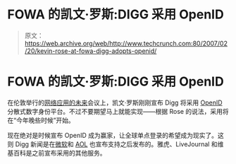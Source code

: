 # FOWA 的凯文·罗斯:DIGG 采用 OpenID

> 原文：<https://web.archive.org/web/http://www.techcrunch.com:80/2007/02/20/kevin-rose-at-fowa-digg-adopts-openid/>

# FOWA 的凯文·罗斯:DIGG 采用 OpenID

在伦敦举行的[网络应用的未来](https://web.archive.org/web/20220112001023/http://www.futureofwebapps.com/)会议上，凯文·罗斯刚刚宣布 Digg 将采用 [OpenID](https://web.archive.org/web/20220112001023/http://openid.net/) 分散式数字身份平台。不过不要期望马上就能实现——根据 Rose 的说法，采用将在“今年晚些时候”开始。

现在绝对是时候宣布 OpenID 成为赢家，让全球单点登录的希望成为现实了。这则 Digg 新闻是在[微软](https://web.archive.org/web/20220112001023/http://seattlepi.nwsource.com/business/302830_msftopenid08.html)和 [AOL](https://web.archive.org/web/20220112001023/http://blogs.zdnet.com/BTL/?p=4513) 也宣布支持之后发布的。雅虎、LiveJournal 和维基百科是之前宣布采用的其他服务。